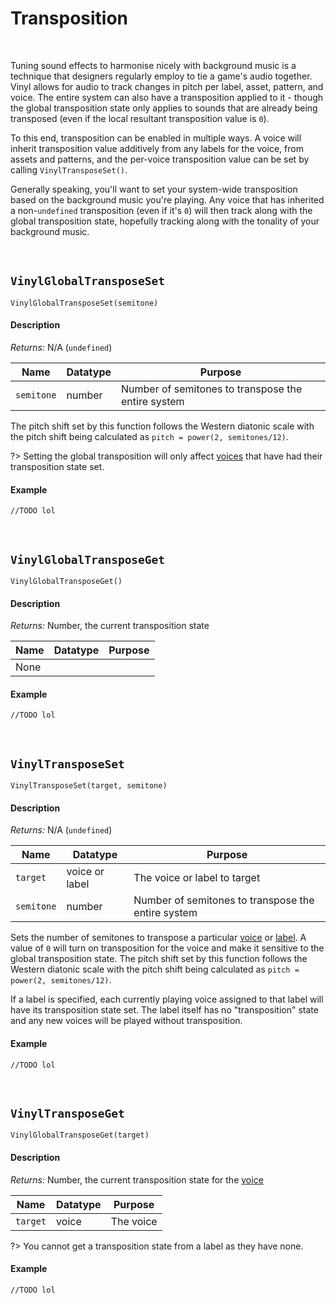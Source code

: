 # Transposition

&nbsp;

Tuning sound effects to harmonise nicely with background music is a technique that designers regularly employ to tie a game's audio together. Vinyl allows for audio to track changes in pitch per label, asset, pattern, and voice. The entire system can also have a transposition applied to it - though the global transposition state only applies to sounds that are already being transposed (even if the local resultant transposition value is `0`).

To this end, transposition can be enabled in multiple ways. A voice will inherit transposition value additively from any labels for the voice, from assets and patterns, and the per-voice transposition value can be set by calling `VinylTransposeSet()`.

Generally speaking, you'll want to set your system-wide transposition based on the background music you're playing. Any voice that has inherited a non-`undefined` transposition (even if it's `0`) will then track along with the global transposition state, hopefully tracking along with the tonality of your background music.

&nbsp;

## `VinylGlobalTransposeSet`

`VinylGlobalTransposeSet(semitone)`

<!-- tabs:start -->

#### **Description**

*Returns:* N/A (`undefined`)

|Name      |Datatype|Purpose                                           |
|----------|--------|--------------------------------------------------|
|`semitone`|number  |Number of semitones to transpose the entire system|

The pitch shift set by this function follows the Western diatonic scale with the pitch shift being calculated as `pitch = power(2, semitones/12)`.

?> Setting the global transposition will only affect [voices](Voices) that have had their transposition state set.

#### **Example**

```gml
//TODO lol
```

<!-- tabs:end -->

&nbsp;

## `VinylGlobalTransposeGet`

`VinylGlobalTransposeGet()`

<!-- tabs:start -->

#### **Description**

*Returns:* Number, the current transposition state

|Name|Datatype|Purpose|
|----|--------|-------|
|None|        |       |

#### **Example**

```gml
//TODO lol
```

<!-- tabs:end -->

&nbsp;

## `VinylTransposeSet`

`VinylTransposeSet(target, semitone)`

<!-- tabs:start -->

#### **Description**

*Returns:* N/A (`undefined`)

|Name      |Datatype      |Purpose                                           |
|----------|--------------|--------------------------------------------------|
|`target`  |voice or label|The voice or label to target                      |
|`semitone`|number        |Number of semitones to transpose the entire system|

Sets the number of semitones to transpose a particular [voice](Voice) or [label](Label). A value of `0` will turn on transposition for the voice and make it sensitive to the global transposition state. The pitch shift set by this function follows the Western diatonic scale with the pitch shift being calculated as `pitch = power(2, semitones/12)`.

If a label is specified, each currently playing voice assigned to that label will have its transposition state set. The label itself has no "transposition" state and any new voices will be played without transposition.

#### **Example**

```gml
//TODO lol
```

<!-- tabs:end -->

&nbsp;

## `VinylTransposeGet`

`VinylGlobalTransposeGet(target)`

<!-- tabs:start -->

#### **Description**

*Returns:* Number, the current transposition state for the [voice](Voices)

|Name    |Datatype|Purpose  |
|--------|--------|---------|
|`target`|voice   |The voice|

?> You cannot get a transposition state from a label as they have none.

#### **Example**

```gml
//TODO lol
```

<!-- tabs:end -->